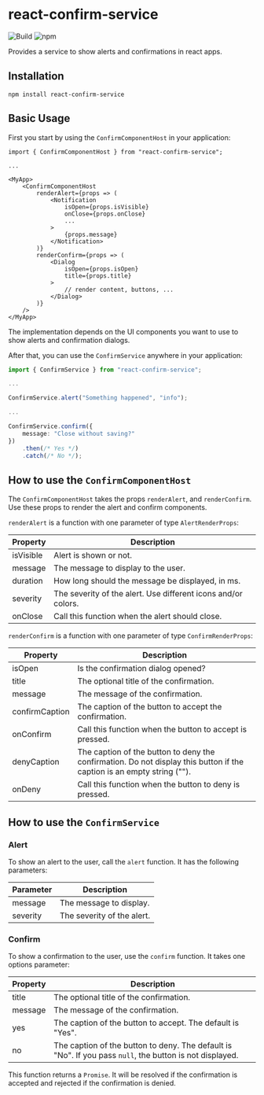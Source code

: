 # react-confirm-service

![Build](https://github.com/atheck/react-confirm-service/actions/workflows/main.yml/badge.svg)
![npm](https://img.shields.io/npm/v/react-confirm-service)

Provides a service to show alerts and confirmations in react apps.

## Installation

`npm install react-confirm-service`

## Basic Usage

First you start by using the `ConfirmComponentHost` in your application:

~~~tsx
import { ConfirmComponentHost } from "react-confirm-service";

...

<MyApp>
    <ConfirmComponentHost
        renderAlert={props => (
            <Notification
                isOpen={props.isVisible}
                onClose={props.onClose}
                ...
            >
                {props.message}
            </Notification>
        )}
        renderConfirm={props => (
            <Dialog
                isOpen={props.isOpen}
                title={props.title}
            >
                // render content, buttons, ...
            </Dialog>
        )}
    />
</MyApp>
~~~

The implementation depends on the UI components you want to use to show alerts and confirmation dialogs.

After that, you can use the `ConfirmService` anywhere in your application:

~~~ts
import { ConfirmService } from "react-confirm-service";

...

ConfirmService.alert("Something happened", "info");

...

ConfirmService.confirm({
    message: "Close without saving?"
})
    .then(/* Yes */)
    .catch(/* No */);
~~~

## How to use the `ConfirmComponentHost`

The `ConfirmComponentHost` takes the props `renderAlert`, and `renderConfirm`. Use these props to render the alert and confirm components.

`renderAlert` is a function with one parameter of type `AlertRenderProps`:

| Property | Description |
| --- | --- |
| isVisible  | Alert is shown or not. |
| message | The message to display to the user. |
| duration | How long should the message be displayed, in ms. |
| severity | The severity of the alert. Use different icons and/or colors. |
| onClose | Call this function when the alert should close. |

`renderConfirm` is a function with one parameter of type `ConfirmRenderProps`:

| Property | Description |
| --- | --- |
| isOpen | Is the confirmation dialog opened? |
| title | The optional title of the confirmation. |
| message | The message of the confirmation. |
| confirmCaption | The caption of the button to accept the confirmation. |
| onConfirm | Call this function when the button to accept is pressed. |
| denyCaption | The caption of the button to deny the confirmation. Do not display this button if the caption is an empty string (""). |
| onDeny | Call this function when the button to deny is pressed. |

## How to use the `ConfirmService`

### Alert

To show an alert to the user, call the `alert` function. It has the following parameters:

| Parameter | Description |
| --- | ---
| message | The message to display. |
| severity | The severity of the alert. |

### Confirm

To show a confirmation to the user, use the `confirm` function. It takes one options parameter:

| Property | Description |
| --- | --- |
| title | The optional title of the confirmation. |
| message | The message of the confirmation. |
| yes | The caption of the button to accept. The default is "Yes". |
| no | The caption of the button to deny. The default is "No". If you pass `null`, the button is not displayed. |

This function returns a `Promise`. It will be resolved if the confirmation is accepted and rejected if the confirmation is denied.
